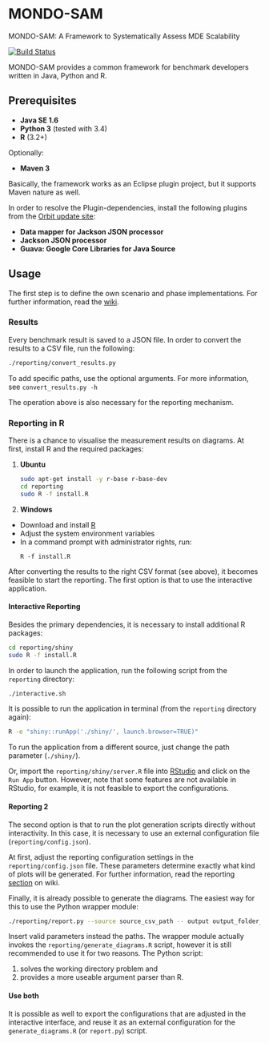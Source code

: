 # MONDO-SAM
MONDO-SAM: A Framework to Systematically Assess MDE Scalability  

[![Build Status](https://travis-ci.org/FTSRG/mondo-sam.svg)](https://travis-ci.org/FTSRG/mondo-sam)

MONDO-SAM provides a common framework for benchmark developers written in Java, Python and R.

## Prerequisites

 * **Java SE 1.6**
 * **Python 3** (tested with 3.4)
 * **R** (3.2+)
 
Optionally:
 * **Maven 3**

Basically, the framework works as an Eclipse plugin project, but it supports Maven nature as well.

In order to resolve the Plugin-dependencies, install the following plugins from the [Orbit update site](http://download.eclipse.org/tools/orbit/downloads/):
 * **Data mapper for Jackson JSON processor**
 * **Jackson JSON processor**
 * **Guava: Google Core Libraries for Java Source**

## Usage

The first step is to define the own scenario and phase implementations. For further information, read the [wiki](https://github.com/FTSRG/mondo-sam/wiki).

### Results

Every benchmark result is saved to a JSON file. In order to convert the results to a CSV file, run the following:

```bash
./reporting/convert_results.py
```

To add specific paths, use the optional arguments. For more information, see `convert_results.py -h`

The operation above is also necessary for the reporting mechanism.

### Reporting in R

There is a chance to visualise the measurement results on diagrams. At first, install R and the required packages:

1. **Ubuntu**  
   
   ```bash
   sudo apt-get install -y r-base r-base-dev  
   cd reporting  
   sudo R -f install.R  
   ```
   
2. **Windows**
 * Download and install [R](http://cran.r-project.org/bin/windows/base/)
 * Adjust the system environment variables
 * In a command prompt with administrator rights, run:
   ```
   R -f install.R
   ```

After converting the results to the right CSV format (see above), it becomes feasible to start the reporting. The first option is that to use the interactive application.

#### Interactive Reporting

Besides the primary dependencies, it is necessary to install additional R packages:

```bash
cd reporting/shiny
sudo R -f install.R  
```

In order to launch the application, run the following script from the `reporting` directory:
```bash
./interactive.sh
```

It is possible to run the application in terminal (from the `reporting` directory again): 

```bash
R -e "shiny::runApp('./shiny/', launch.browser=TRUE)"
```

To run the application from a different source, just change the path parameter (`./shiny/`).


Or, import the `reporting/shiny/server.R` file into [RStudio](http://www.rstudio.com/) and click on the `Run App` button. However, note that some features are not available in RStudio, for example, it is not feasible to export the configurations.

#### Reporting 2

The second option is that to run the plot generation scripts directly without interactivity. In this case, it is necessary to use an external configuration file (`reporting/config.json`). 

At first, adjust the reporting configuration settings in the `reporting/config.json` file. These parameters determine exactly what kind of plots will be generated. For further information, read the reporting [section](https://github.com/FTSRG/mondo-sam/wiki/Reporting) on wiki.

Finally, it is already possible to generate the diagrams. The easiest way for this to use the Python wrapper module:

```bash
./reporting/report.py --source source_csv_path -- output output_folder_path --config config_json_path`
```

Insert valid parameters instead the paths. The wrapper module actually invokes the `reporting/generate_diagrams.R` script, however it is still recommended to use it for two reasons. The Python script:
 1. solves the working directory problem and
 2. provides a more useable argument parser than R.

#### Use both

It is possible as well to export the configurations that are adjusted in the interactive interface, and reuse it as an external configuration for the `generate_diagrams.R` (or `report.py`) script.
